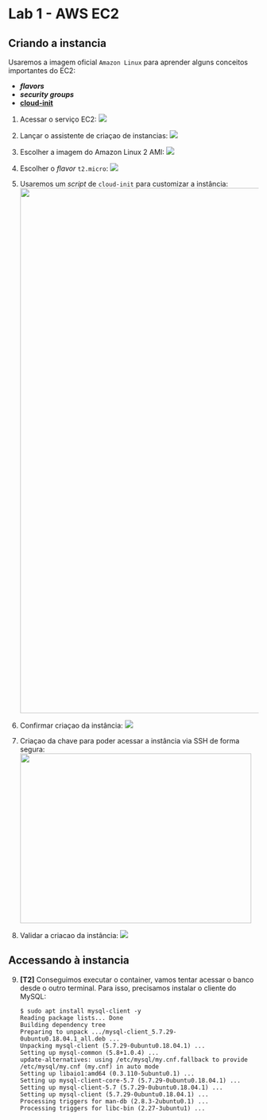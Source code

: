 # Lab 1 - AWS EC2

## Criando a instancia
Usaremos a imagem oficial `Amazon Linux` para aprender alguns conceitos importantes do EC2:
 - ***flavors***
 - ***security groups***
 - **[cloud-init](https://cloud-init.io/)**
 
1. Acessar o serviço EC2:
   ![](https://github.com/josecastillolema/fiap/blob/master/bdt/cloud/img/ec2-0.png)

2. Lançar o assistente de criaçao de instancias:
   ![](https://github.com/josecastillolema/fiap/blob/master/bdt/cloud/img/ec2-1.png)

3. Escolher a imagem do Amazon Linux 2 AMI:
   ![](https://github.com/josecastillolema/fiap/blob/master/bdt/cloud/img/ec2-2.png)
   
4. Escolher o *flavor* `t2.micro`:
   ![](https://github.com/josecastillolema/fiap/blob/master/bdt/cloud/img/ec2-3.png)

5. Usaremos um *script* de `cloud-init` para customizar a instância:
   <img src="https://github.com/josecastillolema/fiap/blob/master/bdt/cloud/img/ec2-4.png" width="1225" height="1058">

6. Confirmar criaçao da instância:
   ![](https://github.com/josecastillolema/fiap/blob/master/bdt/cloud/img/ec2-5.png)
   
7. Criaçao da chave para poder acessar a instância via SSH de forma segura:
   <img src="https://github.com/josecastillolema/fiap/blob/master/bdt/cloud/img/ec2-6.png" width="465" height="342">

8. Validar a criacao da instância:
   ![](https://github.com/josecastillolema/fiap/blob/master/bdt/cloud/img/ec2-7.png)

## Accessando à instancia

9. **[T2]** Conseguimos executar o container, vamos tentar acessar o banco desde o outro terminal. Para isso, precisamos instalar o cliente do MySQL:
    ```
    $ sudo apt install mysql-client -y
    Reading package lists... Done
    Building dependency tree          
    Preparing to unpack .../mysql-client_5.7.29-0ubuntu0.18.04.1_all.deb ...
    Unpacking mysql-client (5.7.29-0ubuntu0.18.04.1) ...
    Setting up mysql-common (5.8+1.0.4) ...
    update-alternatives: using /etc/mysql/my.cnf.fallback to provide /etc/mysql/my.cnf (my.cnf) in auto mode
    Setting up libaio1:amd64 (0.3.110-5ubuntu0.1) ...
    Setting up mysql-client-core-5.7 (5.7.29-0ubuntu0.18.04.1) ...
    Setting up mysql-client-5.7 (5.7.29-0ubuntu0.18.04.1) ...
    Setting up mysql-client (5.7.29-0ubuntu0.18.04.1) ...
    Processing triggers for man-db (2.8.3-2ubuntu0.1) ...
    Processing triggers for libc-bin (2.27-3ubuntu1) ...
    ```

